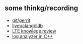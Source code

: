## some thinkg/recording
* [git/gerrit ](git_gerrit/)
* [llvm/clang/lldb](llvm_clang_lldb/)
* [LTE knowlege review ](lte_review/)
* [log analyzer in C++](logAnalyzer/)


